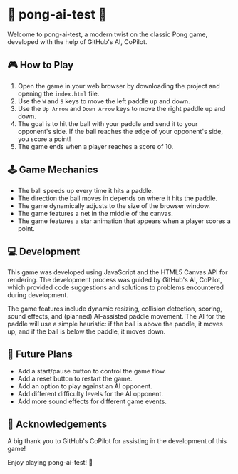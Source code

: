 # 🏓 pong-ai-test 🤖

Welcome to pong-ai-test, a modern twist on the classic Pong game, developed with the help of GitHub's AI, CoPilot.

## 🎮 How to Play

1. Open the game in your web browser by downloading the project and opening the `index.html` file.
2. Use the `W` and `S` keys to move the left paddle up and down.
3. Use the `Up Arrow` and `Down Arrow` keys to move the right paddle up and down.
4. The goal is to hit the ball with your paddle and send it to your opponent's side. If the ball reaches the edge of your opponent's side, you score a point!
5. The game ends when a player reaches a score of 10.

## 🕹️ Game Mechanics

- The ball speeds up every time it hits a paddle.
- The direction the ball moves in depends on where it hits the paddle.
- The game dynamically adjusts to the size of the browser window.
- The game features a net in the middle of the canvas.
- The game features a star animation that appears when a player scores a point.

## 💻 Development

This game was developed using JavaScript and the HTML5 Canvas API for rendering. The development process was guided by GitHub's AI, CoPilot, which provided code suggestions and solutions to problems encountered during development.

The game features include dynamic resizing, collision detection, scoring, sound effects, and (planned) AI-assisted paddle movement. The AI for the paddle will use a simple heuristic: if the ball is above the paddle, it moves up, and if the ball is below the paddle, it moves down.

## 🚀 Future Plans

- Add a start/pause button to control the game flow.
- Add a reset button to restart the game.
- Add an option to play against an AI opponent.
- Add different difficulty levels for the AI opponent.
- Add more sound effects for different game events.

## 🎉 Acknowledgements

A big thank you to GitHub's CoPilot for assisting in the development of this game!

Enjoy playing pong-ai-test! 🎉